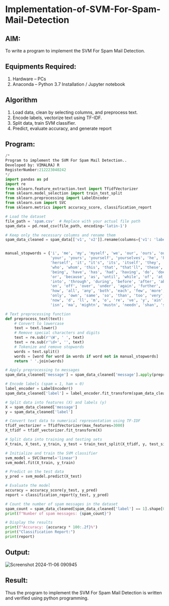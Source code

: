 # Implementation-of-SVM-For-Spam-Mail-Detection

## AIM:
To write a program to implement the SVM For Spam Mail Detection.

## Equipments Required:
1. Hardware – PCs
2. Anaconda – Python 3.7 Installation / Jupyter notebook

## Algorithm
1. Load data, clean by selecting columns, and preprocess text.
2. Encode labels, vectorize text using TF-IDF.
3. Split data, train SVM classifier.
4. Predict, evaluate accuracy, and generate report


## Program:
```py
/*
Program to implement the SVM For Spam Mail Detection..
Developed by: VIMALRAJ R
RegisterNumber:212223040242  
*/
import pandas as pd
import re
from sklearn.feature_extraction.text import TfidfVectorizer
from sklearn.model_selection import train_test_split
from sklearn.preprocessing import LabelEncoder
from sklearn.svm import SVC
from sklearn.metrics import accuracy_score, classification_report

# Load the dataset
file_path = 'spam.csv'  # Replace with your actual file path
spam_data = pd.read_csv(file_path, encoding='latin-1')

# Keep only the necessary columns and rename them
spam_data_cleaned = spam_data[['v1', 'v2']].rename(columns={'v1': 'label', 'v2': 'message'})


manual_stopwords = {'i', 'me', 'my', 'myself', 'we', 'our', 'ours', 'ourselves', 'you', "you're", "you've", "you'll", "you'd",
                    'your', 'yours', 'yourself', 'yourselves', 'he', 'him', 'his', 'himself', 'she', "she's", 'her', 'hers',
                    'herself', 'it', "it's", 'its', 'itself', 'they', 'them', 'their', 'theirs', 'themselves', 'what', 'which',
                    'who', 'whom', 'this', 'that', "that'll", 'these', 'those', 'am', 'is', 'are', 'was', 'were', 'be', 'been',
                    'being', 'have', 'has', 'had', 'having', 'do', 'does', 'did', 'doing', 'a', 'an', 'the', 'and', 'but', 'if',
                    'or', 'because', 'as', 'until', 'while', 'of', 'at', 'by', 'for', 'with', 'about', 'against', 'between',
                    'into', 'through', 'during', 'before', 'after', 'above', 'below', 'to', 'from', 'up', 'down', 'in', 'out',
                    'on', 'off', 'over', 'under', 'again', 'further', 'then', 'once', 'here', 'there', 'when', 'where', 'why',
                    'how', 'all', 'any', 'both', 'each', 'few', 'more', 'most', 'other', 'some', 'such', 'no', 'nor', 'not',
                    'only', 'own', 'same', 'so', 'than', 'too', 'very', 's', 't', 'can', 'will', 'just', 'don', "don't", 'should',
                    'now', 'd', 'll', 'm', 'o', 're', 've', 'y', 'ain', 'aren', 'couldn', 'didn', 'doesn', 'hadn', 'hasn', 'haven',
                    'isn', 'ma', 'mightn', 'mustn', 'needn', 'shan', 'shouldn', 'wasn', 'weren', 'won', 'wouldn'}

# Text preprocessing function
def preprocess_text(text):
    # Convert to lowercase
    text = text.lower()
    # Remove special characters and digits
    text = re.sub(r'\W', ' ', text)
    text = re.sub(r'\d+', '', text)
    # Tokenize and remove stopwords
    words = text.split()
    words = [word for word in words if word not in manual_stopwords]
    return ' '.join(words)

# Apply preprocessing to messages
spam_data_cleaned['message'] = spam_data_cleaned['message'].apply(preprocess_text)

# Encode labels (spam = 1, ham = 0)
label_encoder = LabelEncoder()
spam_data_cleaned['label'] = label_encoder.fit_transform(spam_data_cleaned['label'])

# Split data into features (X) and labels (y)
X = spam_data_cleaned['message']
y = spam_data_cleaned['label']

# Convert text data to numerical representation using TF-IDF
tfidf_vectorizer = TfidfVectorizer(max_features=3000)
X_tfidf = tfidf_vectorizer.fit_transform(X)

# Split data into training and testing sets
X_train, X_test, y_train, y_test = train_test_split(X_tfidf, y, test_size=0.3, random_state=42)

# Initialize and train the SVM classifier
svm_model = SVC(kernel='linear')
svm_model.fit(X_train, y_train)

# Predict on the test data
y_pred = svm_model.predict(X_test)

# Evaluate the model
accuracy = accuracy_score(y_test, y_pred)
report = classification_report(y_test, y_pred)

# Count the number of spam messages in the dataset
spam_count = spam_data_cleaned[spam_data_cleaned['label'] == 1].shape[0]
print(f"Number of spam messages: {spam_count}")

# Display the results
print(f"Accuracy: {accuracy * 100:.2f}%")
print("Classification Report:")
print(report)
```

## Output:
![Screenshot 2024-11-06 090945](https://github.com/user-attachments/assets/12db3cc9-14ef-4f83-b3b6-5d9a2f35dc29)



## Result:
Thus the program to implement the SVM For Spam Mail Detection is written and verified using python programming.
